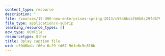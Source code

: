 ```yaml
---
content_type: resource
description: ''
file: /courses/15-390-new-enterprises-spring-2013/c5946bdaf66b6c29fd679dfe6c5c816b_1mw_Uo5ba58.srt
file_type: application/x-subrip
learning_resource_types: []
ocw_type: OCWFile
resourcetype: Other
title: 3play caption file
uid: c5946bda-f66b-6c29-fd67-9dfe6c5c816b
---
```

